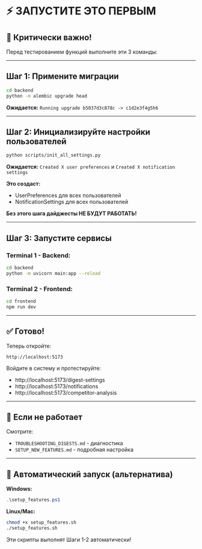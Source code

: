 # ⚡ ЗАПУСТИТЕ ЭТО ПЕРВЫМ

## 🔴 Критически важно!

Перед тестированием функций выполните эти 3 команды:

---

## Шаг 1: Примените миграции

```bash
cd backend
python -m alembic upgrade head
```

**Ожидается:** `Running upgrade b5037d3c878c -> c1d2e3f4g5h6`

---

## Шаг 2: Инициализируйте настройки пользователей

```bash
python scripts/init_all_settings.py
```

**Ожидается:** `Created X user preferences` и `Created X notification settings`

**Это создаст:**
- UserPreferences для всех пользователей
- NotificationSettings для всех пользователей

**Без этого шага дайджесты НЕ БУДУТ РАБОТАТЬ!**

---

## Шаг 3: Запустите сервисы

### Terminal 1 - Backend:
```bash
cd backend
python -m uvicorn main:app --reload
```

### Terminal 2 - Frontend:
```bash
cd frontend
npm run dev
```

---

## ✅ Готово!

Теперь откройте:
```
http://localhost:5173
```

Войдите в систему и протестируйте:
- http://localhost:5173/digest-settings
- http://localhost:5173/notifications  
- http://localhost:5173/competitor-analysis

---

## 🐛 Если не работает

Смотрите:
- `TROUBLESHOOTING_DIGESTS.md` - диагностика
- `SETUP_NEW_FEATURES.md` - подробная настройка

---

## 🎯 Автоматический запуск (альтернатива)

**Windows:**
```powershell
.\setup_features.ps1
```

**Linux/Mac:**
```bash
chmod +x setup_features.sh
./setup_features.sh
```

Эти скрипты выполнят Шаги 1-2 автоматически!

